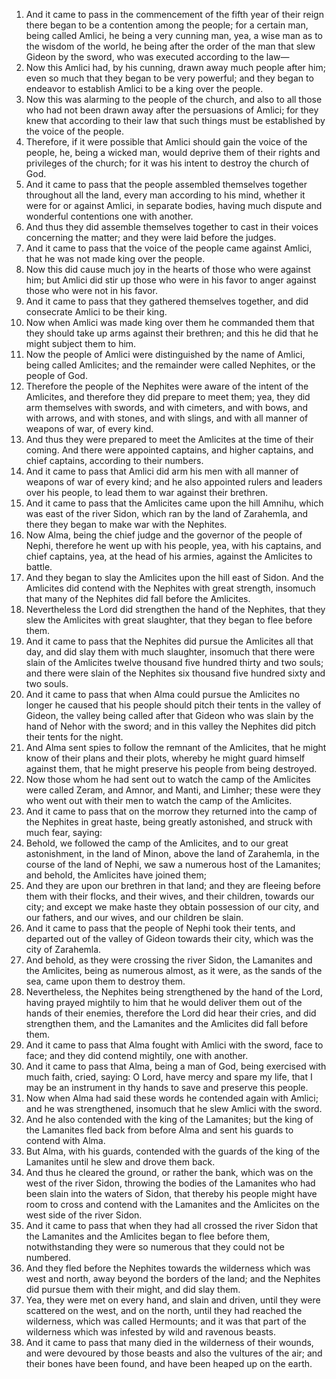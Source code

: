 1. And it came to pass in the commencement of the fifth year of their reign there began to be a contention among the people; for a certain man, being called Amlici, he being a very cunning man, yea, a wise man as to the wisdom of the world, he being after the order of the man that slew Gideon by the sword, who was executed according to the law—
2. Now this Amlici had, by his cunning, drawn away much people after him; even so much that they began to be very powerful; and they began to endeavor to establish Amlici to be a king over the people.
3. Now this was alarming to the people of the church, and also to all those who had not been drawn away after the persuasions of Amlici; for they knew that according to their law that such things must be established by the voice of the people.
4. Therefore, if it were possible that Amlici should gain the voice of the people, he, being a wicked man, would deprive them of their rights and privileges of the church; for it was his intent to destroy the church of God.
5. And it came to pass that the people assembled themselves together throughout all the land, every man according to his mind, whether it were for or against Amlici, in separate bodies, having much dispute and wonderful contentions one with another.
6. And thus they did assemble themselves together to cast in their voices concerning the matter; and they were laid before the judges.
7. And it came to pass that the voice of the people came against Amlici, that he was not made king over the people.
8. Now this did cause much joy in the hearts of those who were against him; but Amlici did stir up those who were in his favor to anger against those who were not in his favor.
9. And it came to pass that they gathered themselves together, and did consecrate Amlici to be their king.
10. Now when Amlici was made king over them he commanded them that they should take up arms against their brethren; and this he did that he might subject them to him.
11. Now the people of Amlici were distinguished by the name of Amlici, being called Amlicites; and the remainder were called Nephites, or the people of God.
12. Therefore the people of the Nephites were aware of the intent of the Amlicites, and therefore they did prepare to meet them; yea, they did arm themselves with swords, and with cimeters, and with bows, and with arrows, and with stones, and with slings, and with all manner of weapons of war, of every kind.
13. And thus they were prepared to meet the Amlicites at the time of their coming. And there were appointed captains, and higher captains, and chief captains, according to their numbers.
14. And it came to pass that Amlici did arm his men with all manner of weapons of war of every kind; and he also appointed rulers and leaders over his people, to lead them to war against their brethren.
15. And it came to pass that the Amlicites came upon the hill Amnihu, which was east of the river Sidon, which ran by the land of Zarahemla, and there they began to make war with the Nephites.
16. Now Alma, being the chief judge and the governor of the people of Nephi, therefore he went up with his people, yea, with his captains, and chief captains, yea, at the head of his armies, against the Amlicites to battle.
17. And they began to slay the Amlicites upon the hill east of Sidon. And the Amlicites did contend with the Nephites with great strength, insomuch that many of the Nephites did fall before the Amlicites.
18. Nevertheless the Lord did strengthen the hand of the Nephites, that they slew the Amlicites with great slaughter, that they began to flee before them.
19. And it came to pass that the Nephites did pursue the Amlicites all that day, and did slay them with much slaughter, insomuch that there were slain of the Amlicites twelve thousand five hundred thirty and two souls; and there were slain of the Nephites six thousand five hundred sixty and two souls.
20. And it came to pass that when Alma could pursue the Amlicites no longer he caused that his people should pitch their tents in the valley of Gideon, the valley being called after that Gideon who was slain by the hand of Nehor with the sword; and in this valley the Nephites did pitch their tents for the night.
21. And Alma sent spies to follow the remnant of the Amlicites, that he might know of their plans and their plots, whereby he might guard himself against them, that he might preserve his people from being destroyed.
22. Now those whom he had sent out to watch the camp of the Amlicites were called Zeram, and Amnor, and Manti, and Limher; these were they who went out with their men to watch the camp of the Amlicites.
23. And it came to pass that on the morrow they returned into the camp of the Nephites in great haste, being greatly astonished, and struck with much fear, saying:
24. Behold, we followed the camp of the Amlicites, and to our great astonishment, in the land of Minon, above the land of Zarahemla, in the course of the land of Nephi, we saw a numerous host of the Lamanites; and behold, the Amlicites have joined them;
25. And they are upon our brethren in that land; and they are fleeing before them with their flocks, and their wives, and their children, towards our city; and except we make haste they obtain possession of our city, and our fathers, and our wives, and our children be slain.
26. And it came to pass that the people of Nephi took their tents, and departed out of the valley of Gideon towards their city, which was the city of Zarahemla.
27. And behold, as they were crossing the river Sidon, the Lamanites and the Amlicites, being as numerous almost, as it were, as the sands of the sea, came upon them to destroy them.
28. Nevertheless, the Nephites being strengthened by the hand of the Lord, having prayed mightily to him that he would deliver them out of the hands of their enemies, therefore the Lord did hear their cries, and did strengthen them, and the Lamanites and the Amlicites did fall before them.
29. And it came to pass that Alma fought with Amlici with the sword, face to face; and they did contend mightily, one with another.
30. And it came to pass that Alma, being a man of God, being exercised with much faith, cried, saying: O Lord, have mercy and spare my life, that I may be an instrument in thy hands to save and preserve this people.
31. Now when Alma had said these words he contended again with Amlici; and he was strengthened, insomuch that he slew Amlici with the sword.
32. And he also contended with the king of the Lamanites; but the king of the Lamanites fled back from before Alma and sent his guards to contend with Alma.
33. But Alma, with his guards, contended with the guards of the king of the Lamanites until he slew and drove them back.
34. And thus he cleared the ground, or rather the bank, which was on the west of the river Sidon, throwing the bodies of the Lamanites who had been slain into the waters of Sidon, that thereby his people might have room to cross and contend with the Lamanites and the Amlicites on the west side of the river Sidon.
35. And it came to pass that when they had all crossed the river Sidon that the Lamanites and the Amlicites began to flee before them, notwithstanding they were so numerous that they could not be numbered.
36. And they fled before the Nephites towards the wilderness which was west and north, away beyond the borders of the land; and the Nephites did pursue them with their might, and did slay them.
37. Yea, they were met on every hand, and slain and driven, until they were scattered on the west, and on the north, until they had reached the wilderness, which was called Hermounts; and it was that part of the wilderness which was infested by wild and ravenous beasts.
38. And it came to pass that many died in the wilderness of their wounds, and were devoured by those beasts and also the vultures of the air; and their bones have been found, and have been heaped up on the earth.
